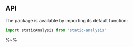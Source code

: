 ## API

The package is available by importing its default function:

```js
import staticAnalysis from 'static-analysis'
```

<Externs namespace="_staticAnalysis" />

%~%